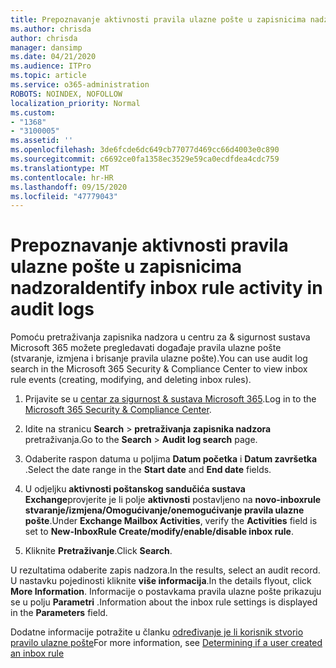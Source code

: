 ```yaml
---
title: Prepoznavanje aktivnosti pravila ulazne pošte u zapisnicima nadzora
ms.author: chrisda
author: chrisda
manager: dansimp
ms.date: 04/21/2020
ms.audience: ITPro
ms.topic: article
ms.service: o365-administration
ROBOTS: NOINDEX, NOFOLLOW
localization_priority: Normal
ms.custom:
- "1368"
- "3100005"
ms.assetid: ''
ms.openlocfilehash: 3de6fcde6dc649cb77077d469cc66d4003e0c890
ms.sourcegitcommit: c6692ce0fa1358ec3529e59ca0ecdfdea4cdc759
ms.translationtype: MT
ms.contentlocale: hr-HR
ms.lasthandoff: 09/15/2020
ms.locfileid: "47779043"
---
```

# <a name="identify-inbox-rule-activity-in-audit-logs"></a><span data-ttu-id="0195e-102">Prepoznavanje aktivnosti pravila ulazne pošte u zapisnicima nadzora</span><span class="sxs-lookup"><span data-stu-id="0195e-102">Identify inbox rule activity in audit logs</span></span>

<span data-ttu-id="0195e-103">Pomoću pretraživanja zapisnika nadzora u centru za & sigurnost sustava Microsoft 365 možete pregledavati događaje pravila ulazne pošte (stvaranje, izmjena i brisanje pravila ulazne pošte).</span><span class="sxs-lookup"><span data-stu-id="0195e-103">You can use audit log search in the Microsoft 365 Security & Compliance Center to view inbox rule events (creating, modifying, and deleting inbox rules).</span></span>

1. <span data-ttu-id="0195e-104">Prijavite se u [centar za sigurnost & sustava Microsoft 365](https://protection.office.com/).</span><span class="sxs-lookup"><span data-stu-id="0195e-104">Log in to the [Microsoft 365 Security & Compliance Center](https://protection.office.com/).</span></span>

2. <span data-ttu-id="0195e-105">Idite na stranicu **Search**  >  **pretraživanja zapisnika nadzora** pretraživanja.</span><span class="sxs-lookup"><span data-stu-id="0195e-105">Go to the **Search** > **Audit log search** page.</span></span>

3. <span data-ttu-id="0195e-106">Odaberite raspon datuma u poljima **Datum početka** i **Datum završetka** .</span><span class="sxs-lookup"><span data-stu-id="0195e-106">Select the date range in the **Start date** and **End date** fields.</span></span>

4. <span data-ttu-id="0195e-107">U odjeljku **aktivnosti poštanskog sandučića sustava Exchange**provjerite je li polje **aktivnosti** postavljeno na **novo-inboxrule stvaranje/izmjena/Omogućivanje/onemogućivanje pravila ulazne pošte**.</span><span class="sxs-lookup"><span data-stu-id="0195e-107">Under **Exchange Mailbox Activities**, verify the **Activities** field is set to **New-InboxRule Create/modify/enable/disable inbox rule**.</span></span>

5. <span data-ttu-id="0195e-108">Kliknite **Pretraživanje**.</span><span class="sxs-lookup"><span data-stu-id="0195e-108">Click **Search**.</span></span>

<span data-ttu-id="0195e-109">U rezultatima odaberite zapis nadzora.</span><span class="sxs-lookup"><span data-stu-id="0195e-109">In the results, select an audit record.</span></span> <span data-ttu-id="0195e-110">U nastavku pojedinosti kliknite **više informacija**.</span><span class="sxs-lookup"><span data-stu-id="0195e-110">In the details flyout, click **More Information**.</span></span> <span data-ttu-id="0195e-111">Informacije o postavkama pravila ulazne pošte prikazuju se u polju **Parametri** .</span><span class="sxs-lookup"><span data-stu-id="0195e-111">Information about the inbox rule settings is displayed in the **Parameters** field.</span></span>

<span data-ttu-id="0195e-112">Dodatne informacije potražite u članku [određivanje je li korisnik stvorio pravilo ulazne pošte](https://docs.microsoft.com//office365/securitycompliance/auditing-troubleshooting-scenarios#determining-if-a-user-created-an-inbox-rule)</span><span class="sxs-lookup"><span data-stu-id="0195e-112">For more information, see [Determining if a user created an inbox rule](https://docs.microsoft.com//office365/securitycompliance/auditing-troubleshooting-scenarios#determining-if-a-user-created-an-inbox-rule)</span></span>
